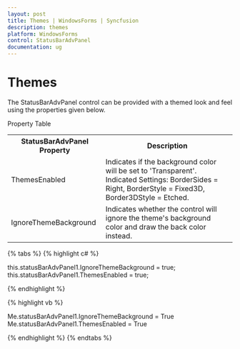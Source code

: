 ```yaml
---
layout: post
title: Themes | WindowsForms | Syncfusion
description: themes
platform: WindowsForms
control: StatusBarAdvPanel
documentation: ug
---
```


# Themes

The StatusBarAdvPanel control can be provided with a themed look and feel using the properties given below.

Property Table

<table>
<tr>
<th>
StatusBarAdvPanel Property</th><th>
Description</th></tr>
<tr>
<td>
ThemesEnabled</td><td>
Indicates if the background color will be set to 'Transparent'. Indicated Settings: BorderSides = Right, BorderStyle = Fixed3D, Border3DStyle = Etched.</td></tr>
<tr>
<td>
IgnoreThemeBackground</td><td>
Indicates whether the control will ignore the theme's background color and draw the back color instead.</td></tr>
</table>

{% tabs %}
{% highlight c# %}

this.statusBarAdvPanel1.IgnoreThemeBackground = true;
this.statusBarAdvPanel1.ThemesEnabled = true;

{% endhighlight %}

{% highlight vb %}

Me.statusBarAdvPanel1.IgnoreThemeBackground = True
Me.statusBarAdvPanel1.ThemesEnabled = True

{% endhighlight %}
{% endtabs %}
